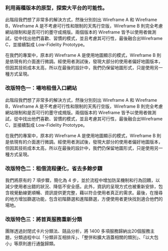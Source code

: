 ### 利用兩種版本的原型，探索大平台的可能性。

此階段我們想了非常多的解決方式，然後分別刻出 Wireframe A 和 Wireframe B，Wireframe A 是不考慮可行性和限制的天馬行空版，Wireframe B 則完全考慮網站限制和是否可行的墨守成規版。兩個版本的 Wireframe 皆予以使用者做測試，從中找出他們喜歡、習慣的模式，並且考慮其可行性，最後融合出Wireframe C，並接續製成 Low-Fidelity Prototype。

在我們的專案中，原本的 Wireframe A 是使用地圖顯示的模式，Wireframe B 則是依現有的介面進行微調。經使用者測試後，發現大部分的使用者偏好地圖版本，但因其技術成本太高，所以在最後的設計中，我們仍保留地圖形式，只是使用另一種方式呈現。

### 改版特色一：場地租借入口網站

此階段我們想了非常多的解決方式，然後分別刻出 Wireframe A 和 Wireframe B，Wireframe A 是不考慮可行性和限制的天馬行空版，Wireframe B 則完全考慮網站限制和是否可行的墨守成規版。兩個版本的 Wireframe 皆予以使用者做測試，從中找出他們喜歡、習慣的模式，並且考慮其可行性，最後融合出Wireframe C，並接續製成 Low-Fidelity Prototype。

在我們的專案中，原本的 Wireframe A 是使用地圖顯示的模式，Wireframe B 則是依現有的介面進行微調。經使用者測試後，發現大部分的使用者偏好地圖版本，但因其技術成本太高，所以在最後的設計中，我們仍保留地圖形式，只是使用另一種方式呈現。

### 改版特色二：租借流程優化，省去多餘步驟

我們將原有的 7 項步驟，簡化為 4 步，並於流程中增加防呆機制和行為回饋，以減少使用者出錯的狀況、降低不安全感。此外，資訊的呈現方式也被重新安排，包含視覺動線更順暢、資訊提供更完整，藉以符合使用者真正的需求。最後，在搜尋的地方增加篩選功能，包含初階篩選和進階篩選，方便使用者更快找到適合他們的場地。

### 改版特色三：將首頁服務重新分類

團隊透過封閉式卡片分類法、競品分析，將 1400 多項服務歸納出20個服務主題，分類過程中以「分類非互相排斥」、「整併和擴大涵蓋相關的類別」、「以大包小」等原則進行通盤歸類。